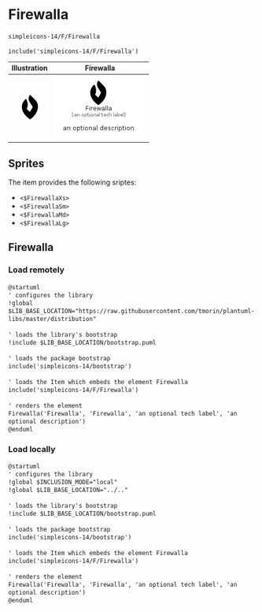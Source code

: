 # Firewalla


```text
simpleicons-14/F/Firewalla
```

```text
include('simpleicons-14/F/Firewalla')
```



| Illustration | Firewalla |
| :---: | :---: |
| ![illustration for Illustration](../../simpleicons-14/F/Firewalla.png) | ![illustration for Firewalla](../../simpleicons-14/F/Firewalla.Local.png) |



## Sprites
The item provides the following sriptes:

- `<$FirewallaXs>`
- `<$FirewallaSm>`
- `<$FirewallaMd>`
- `<$FirewallaLg>`





## Firewalla

### Load remotely
```plantuml
@startuml
' configures the library
!global $LIB_BASE_LOCATION="https://raw.githubusercontent.com/tmorin/plantuml-libs/master/distribution"

' loads the library's bootstrap
!include $LIB_BASE_LOCATION/bootstrap.puml

' loads the package bootstrap
include('simpleicons-14/bootstrap')

' loads the Item which embeds the element Firewalla
include('simpleicons-14/F/Firewalla')

' renders the element
Firewalla('Firewalla', 'Firewalla', 'an optional tech label', 'an optional description')
@enduml
```

### Load locally
```plantuml
@startuml
' configures the library
!global $INCLUSION_MODE="local"
!global $LIB_BASE_LOCATION="../.."

' loads the library's bootstrap
!include $LIB_BASE_LOCATION/bootstrap.puml

' loads the package bootstrap
include('simpleicons-14/bootstrap')

' loads the Item which embeds the element Firewalla
include('simpleicons-14/F/Firewalla')

' renders the element
Firewalla('Firewalla', 'Firewalla', 'an optional tech label', 'an optional description')
@enduml
```

